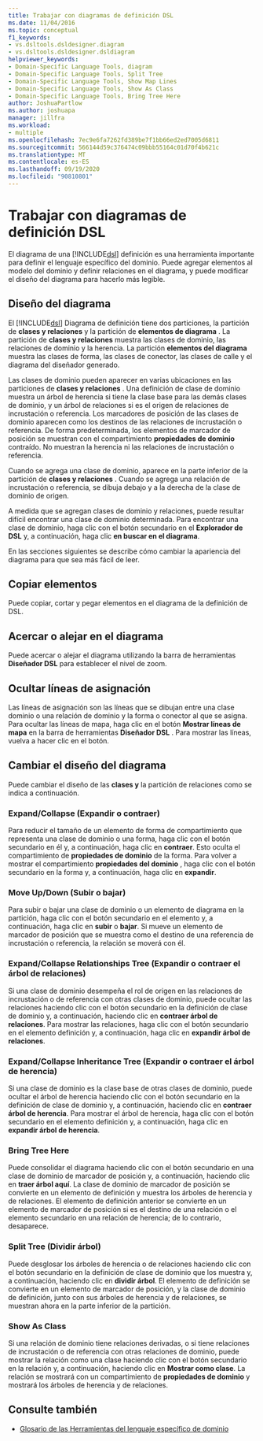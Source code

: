 ```yaml
---
title: Trabajar con diagramas de definición DSL
ms.date: 11/04/2016
ms.topic: conceptual
f1_keywords:
- vs.dsltools.dsldesigner.diagram
- vs.dsltools.dsldesigner.dsldiagram
helpviewer_keywords:
- Domain-Specific Language Tools, diagram
- Domain-Specific Language Tools, Split Tree
- Domain-Specific Language Tools, Show Map Lines
- Domain-Specific Language Tools, Show As Class
- Domain-Specific Language Tools, Bring Tree Here
author: JoshuaPartlow
ms.author: joshuapa
manager: jillfra
ms.workload:
- multiple
ms.openlocfilehash: 7ec9e6fa7262fd389be7f1bb66ed2ed7005d6811
ms.sourcegitcommit: 566144d59c376474c09bbb55164c01d70f4b621c
ms.translationtype: MT
ms.contentlocale: es-ES
ms.lasthandoff: 09/19/2020
ms.locfileid: "90810801"
---
```

# <a name="working-with-the-dsl-definition-diagram"></a>Trabajar con diagramas de definición DSL
El diagrama de una [!INCLUDE[dsl](../modeling/includes/dsl_md.md)] definición es una herramienta importante para definir el lenguaje específico del dominio. Puede agregar elementos al modelo del dominio y definir relaciones en el diagrama, y puede modificar el diseño del diagrama para hacerlo más legible.

## <a name="the-layout-of-the-diagram"></a>Diseño del diagrama
 El [!INCLUDE[dsl](../modeling/includes/dsl_md.md)] Diagrama de definición tiene dos particiones, la partición de **clases y relaciones** y la partición de **elementos de diagrama** . La partición de **clases y relaciones** muestra las clases de dominio, las relaciones de dominio y la herencia. La partición **elementos del diagrama** muestra las clases de forma, las clases de conector, las clases de calle y el diagrama del diseñador generado.

 Las clases de dominio pueden aparecer en varias ubicaciones en las particiones de **clases y relaciones** . Una definición de clase de dominio muestra un árbol de herencia si tiene la clase base para las demás clases de dominio, y un árbol de relaciones si es el origen de relaciones de incrustación o referencia. Los marcadores de posición de las clases de dominio aparecen como los destinos de las relaciones de incrustación o referencia. De forma predeterminada, los elementos de marcador de posición se muestran con el compartimiento **propiedades de dominio** contraído. No muestran la herencia ni las relaciones de incrustación o referencia.

 Cuando se agrega una clase de dominio, aparece en la parte inferior de la partición de **clases y relaciones** . Cuando se agrega una relación de incrustación o referencia, se dibuja debajo y a la derecha de la clase de dominio de origen.

 A medida que se agregan clases de dominio y relaciones, puede resultar difícil encontrar una clase de dominio determinada. Para encontrar una clase de dominio, haga clic con el botón secundario en el **Explorador de DSL** y, a continuación, haga clic **en buscar en el diagrama**.

 En las secciones siguientes se describe cómo cambiar la apariencia del diagrama para que sea más fácil de leer.

## <a name="copying-elements"></a>Copiar elementos
 Puede copiar, cortar y pegar elementos en el diagrama de la definición de DSL.

## <a name="zooming-in-or-out-on-the-diagram"></a>Acercar o alejar en el diagrama
 Puede acercar o alejar el diagrama utilizando la barra de herramientas **Diseñador DSL** para establecer el nivel de zoom.

## <a name="hiding-map-lines"></a>Ocultar líneas de asignación
 Las líneas de asignación son las líneas que se dibujan entre una clase dominio o una relación de dominio y la forma o conector al que se asigna. Para ocultar las líneas de mapa, haga clic en el botón **Mostrar líneas de mapa** en la barra de herramientas **Diseñador DSL** . Para mostrar las líneas, vuelva a hacer clic en el botón.

## <a name="changing-the-diagram-layout"></a>Cambiar el diseño del diagrama
 Puede cambiar el diseño de las **clases y** la partición de relaciones como se indica a continuación.

### <a name="expandcollapse"></a>Expand/Collapse (Expandir o contraer)
 Para reducir el tamaño de un elemento de forma de compartimiento que representa una clase de dominio o una forma, haga clic con el botón secundario en él y, a continuación, haga clic en **contraer**. Esto oculta el compartimiento de **propiedades de dominio** de la forma. Para volver a mostrar el compartimiento **propiedades del dominio** , haga clic con el botón secundario en la forma y, a continuación, haga clic en **expandir**.

### <a name="move-updown"></a>Move Up/Down (Subir o bajar)
 Para subir o bajar una clase de dominio o un elemento de diagrama en la partición, haga clic con el botón secundario en el elemento y, a continuación, haga clic en **subir** o **bajar**. Si mueve un elemento de marcador de posición que se muestra como el destino de una referencia de incrustación o referencia, la relación se moverá con él.

### <a name="expandcollapse-relationships-tree"></a>Expand/Collapse Relationships Tree (Expandir o contraer el árbol de relaciones)
 Si una clase de dominio desempeña el rol de origen en las relaciones de incrustación o de referencia con otras clases de dominio, puede ocultar las relaciones haciendo clic con el botón secundario en la definición de clase de dominio y, a continuación, haciendo clic en **contraer árbol de relaciones**. Para mostrar las relaciones, haga clic con el botón secundario en el elemento definición y, a continuación, haga clic en **expandir árbol de relaciones**.

### <a name="expandcollapse-inheritance-tree"></a>Expand/Collapse Inheritance Tree (Expandir o contraer el árbol de herencia)
 Si una clase de dominio es la clase base de otras clases de dominio, puede ocultar el árbol de herencia haciendo clic con el botón secundario en la definición de clase de dominio y, a continuación, haciendo clic en **contraer árbol de herencia**. Para mostrar el árbol de herencia, haga clic con el botón secundario en el elemento definición y, a continuación, haga clic en **expandir árbol de herencia**.

### <a name="bring-tree-here"></a>Bring Tree Here
 Puede consolidar el diagrama haciendo clic con el botón secundario en una clase de dominio de marcador de posición y, a continuación, haciendo clic en **traer árbol aquí**. La clase de dominio de marcador de posición se convierte en un elemento de definición y muestra los árboles de herencia y de relaciones. El elemento de definición anterior se convierte en un elemento de marcador de posición si es el destino de una relación o el elemento secundario en una relación de herencia; de lo contrario, desaparece.

### <a name="split-tree"></a>Split Tree (Dividir árbol)
 Puede desglosar los árboles de herencia o de relaciones haciendo clic con el botón secundario en la definición de clase de dominio que los muestra y, a continuación, haciendo clic en **dividir árbol**. El elemento de definición se convierte en un elemento de marcador de posición, y la clase de dominio de definición, junto con sus árboles de herencia y de relaciones, se muestran ahora en la parte inferior de la partición.

### <a name="show-as-class"></a>Show As Class
 Si una relación de dominio tiene relaciones derivadas, o si tiene relaciones de incrustación o de referencia con otras relaciones de dominio, puede mostrar la relación como una clase haciendo clic con el botón secundario en la relación y, a continuación, haciendo clic en **Mostrar como clase**. La relación se mostrará con un compartimiento de **propiedades de dominio** y mostrará los árboles de herencia y de relaciones.

## <a name="see-also"></a>Consulte también

- [Glosario de las Herramientas del lenguaje específico de dominio](/previous-versions/bb126564(v=vs.100))